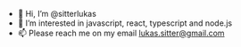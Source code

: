 - 👋 Hi, I’m @sitterlukas
- 👀 I’m interested in javascript, react, typescript and node.js 
- 📫 Please reach me on my email lukas.sitter@gmail.com

<!---
sitterlukas/sitterlukas is a ✨ special ✨ repository because its `README.md` (this file) appears on your GitHub profile.
You can click the Preview link to take a look at your changes.
--->
